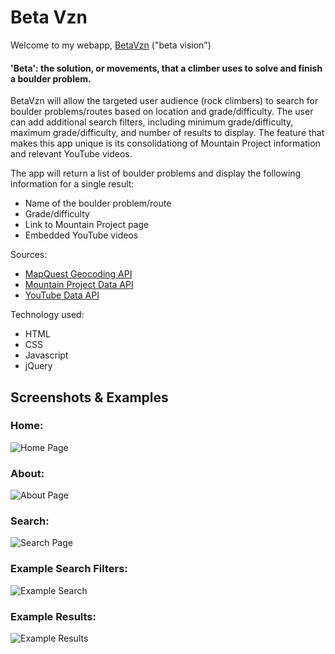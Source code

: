 # Beta Vzn
Welcome to my webapp, [BetaVzn](https://cjoy-ant.github.io/beta-vzn/) ("beta vision")

#### 'Beta': the solution, or movements, that a climber uses to solve and finish a boulder problem.

BetaVzn will allow the targeted user audience (rock climbers) to search for boulder problems/routes based on location and grade/difficulty. The user can add additional search filters, including minimum grade/difficulty, maximum grade/difficulty, and number of results to display. The feature that makes this app unique is its consolidationg of Mountain Project information and relevant YouTube videos.

The app will return a list of boulder problems and display the following information for a single result:
* Name of the boulder problem/route
* Grade/difficulty
* Link to Mountain Project page
* Embedded YouTube videos

Sources:
* [MapQuest Geocoding API](https://developer.mapquest.com/documentation/open/geocoding-api/)
* [Mountain Project Data API](https://www.mountainproject.com/data#_=_)
* [YouTube Data API](https://developers.google.com/youtube/v3/getting-started)

Technology used:
* HTML
* CSS
* Javascript
* jQuery

## Screenshots & Examples
### Home: 
![Home Page](images/screenshots/betavzn-home.png)

### About:
![About Page](images/screenshots/betavzn-about.png)

### Search:
![Search Page](images/screenshots/betavzn-search.png)

### Example Search Filters:
![Example Search](images/screenshots/betavzn-search-input-example.png)

### Example Results:
![Example Results](images/screenshots/betavzn-results-example.png)